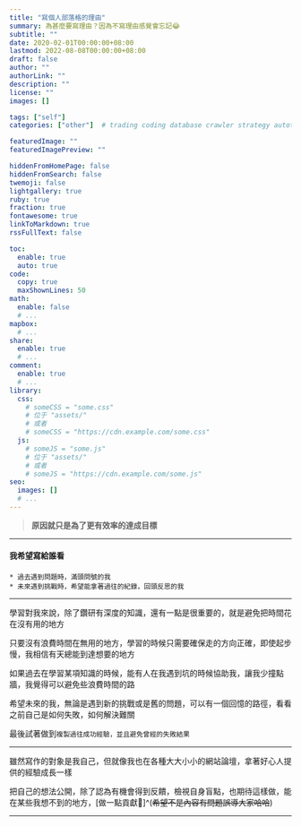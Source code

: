 ```yaml
---
title: "寫個人部落格的理由"
summary: 為甚麼要寫理由？因為不寫理由感覺會忘記😂
subtitle: ""
date: 2020-02-01T00:00:00+08:00
lastmod: 2022-08-08T00:00:00+08:00
draft: false
author: ""
authorLink: ""
description: ""
license: ""
images: []

tags: ["self"]
categories: ["other"]  # trading coding database crawler strategy autotrading

featuredImage: ""
featuredImagePreview: ""

hiddenFromHomePage: false
hiddenFromSearch: false
twemoji: false
lightgallery: true
ruby: true
fraction: true
fontawesome: true
linkToMarkdown: true
rssFullText: false

toc:
  enable: true
  auto: true
code:
  copy: true
  maxShownLines: 50
math:
  enable: false
  # ...
mapbox:
  # ...
share:
  enable: true
  # ...
comment:
  enable: true
  # ...
library:
  css:
    # someCSS = "some.css"
    # 位于 "assets/"
    # 或者
    # someCSS = "https://cdn.example.com/some.css"
  js:
    # someJS = "some.js"
    # 位于 "assets/"
    # 或者
    # someJS = "https://cdn.example.com/some.js"
seo:
  images: []
  # ...
---
```


> **原因就只是為了更有效率的達成目標**

---
#### 我希望寫給誰看
    * 過去遇到問題時，滿頭問號的我
    * 未來遇到挑戰時，希望能拿著過往的紀錄，回頭反思的我

---
學習對我來說，除了鑽研有深度的知識，還有一點是很重要的，就是避免把時間花在沒有用的地方

只要沒有浪費時間在無用的地方，學習的時候只需要確保走的方向正確，即使起步慢，我相信有天總能到達想要的地方

如果過去在學習某項知識的時候，能有人在我遇到坑的時候協助我，讓我少撞點牆，我覺得可以避免些浪費時間的路

希望未來的我，無論是遇到新的挑戰或是舊的問題，可以有一個回憶的路徑，看看之前自己是如何失敗，如何解決難關

最後試著做到`複製過往成功經驗，並且避免曾經的失敗結果`

---
雖然寫作的對象是我自己，但就像我也在各種大大小小的網站論壇，拿著好心人提供的經驗成長一樣

把自己的想法公開，除了認為有機會得到反饋，檢視自身盲點，也期待這樣做，能在某些我想不到的地方，[做一點貢獻🦦]^(~~希望不是內容有問題誤導大家哈哈~~)

---
<!-- ~~希望不會是內容有問題誤導人哈哈~~ -->

